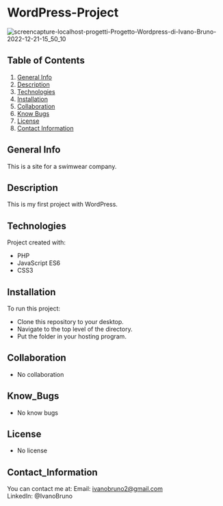 # WordPress-Project
![screencapture-localhost-progetti-Progetto-Wordpress-di-Ivano-Bruno-2022-12-21-15_50_10](https://user-images.githubusercontent.com/107309358/209012647-5d495a26-f1a4-42c6-949b-d8472337f6b9.png)


## Table of Contents
1. [General Info](#general-info)
2. [Description](#description)
3. [Technologies](#technologies)
4. [Installation](#installation)
5. [Collaboration](#collaboration)
6. [Know Bugs](#know_bugs)
7. [License](#license)
8. [Contact Information](#contact_information)

## General Info
This is a site for a swimwear company.

## Description
This is my first project with WordPress.

## Technologies
Project created with:
* PHP
* JavaScript ES6
* CSS3

## Installation
To run this project:
* Clone this repository to your desktop.
* Navigate to the top level of the directory.
* Put the folder in your hosting program.

## Collaboration
* No collaboration

## Know_Bugs
* No know bugs

## License
* No license

## Contact_Information
You can contact me at:
Email: ivanobruno2@gmail.com <br> 
LinkedIn: @IvanoBruno
